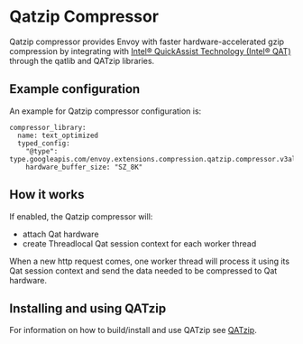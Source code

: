 # Qatzip Compressor

Qatzip compressor provides Envoy with faster hardware-accelerated gzip compression by integrating with [Intel® QuickAssist Technology (Intel®
QAT)](https://www.intel.com/content/www/us/en/architecture-and-technology/intel-quick-assist-technology-overview.html) through the qatlib and QATzip libraries.

## Example configuration

An example for Qatzip compressor configuration is:

```
compressor_library:
  name: text_optimized
  typed_config:
    "@type": type.googleapis.com/envoy.extensions.compression.qatzip.compressor.v3alpha.Qatzip
    hardware_buffer_size: "SZ_8K"

```

## How it works

If enabled, the Qatzip compressor will:

-   attach Qat hardware
-   create Threadlocal Qat session context for each worker thread

When a new http request comes, one worker thread will process it using its Qat session context and send the data needed to be compressed to
Qat hardware. 

## Installing and using QATzip 

For information on how to build/install and use QATzip see
[QATzip](https://github.com/intel/QATzip).
